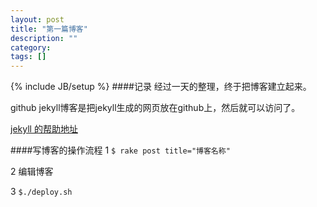 ```yaml
---
layout: post
title: "第一篇博客"
description: ""
category: 
tags: []
---
```

{% include JB/setup %}
####记录
经过一天的整理，终于把博客建立起来。

github jekyll博客是把jekyll生成的网页放在github上，然后就可以访问了。

[jekyll 的帮助地址](http://jekyllbootstrap.com/usage/jekyll-quick-start.html)

####写博客的操作流程
1 `$ rake post title="博客名称"`

2 编辑博客

3 `$./deploy.sh`


